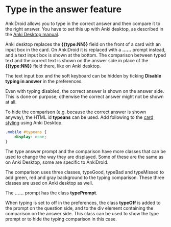 # Type in the answer feature

AnkiDroid allows you to type in the correct answer and then compare it to the right answer. You have to set this up with Anki desktop, as described in the [Anki Desktop manual](https://docs.ankiweb.net/templates/fields.html#checking-your-answer).

Anki desktop replaces the **{{type:NN}}** field on the front of a card with an input box in the card. On AnkiDroid it is replaced with a **......** prompt instead, and a text input box is shown at the bottom. The comparison between typed text and the correct text is shown on the answer side in place of the **{{type:NN}}** field there, like on Anki desktop.

The text input box and the soft keyboard can be hidden by ticking **Disable typing in answer** in the preferences.

Even with typing disabled, the correct answer is shown on the answer side. This is done on purpose; otherwise the correct answer might not be shown at all.

To hide the comparison (e.g. because the correct answer is shown anyway), the HTML id **typeans** can be used.
Add following to the [card styling](https://docs.ankiweb.net/templates/styling.html#card-styling) using Anki Desktop.

```css
.mobile #typeans {
    display: none;
}
```

The type answer prompt and the comparison have more classes that can be used to change the way they are displayed. Some of these are the same as on Anki Desktop, some are specific to AnkiDroid.

The comparison uses three classes, typeGood, typeBad and typeMissed to add green, red and gray background to the typing comparison. These three classes are used on Anki desktop as well.

The **......** prompt has the class **typePrompt**.

When typing is set to off in the preferences, the class **typeOff** is added to the prompt on the question side, and to the div element containing the comparison on the answer side. This class can be used to show the type prompt or to hide the typing comparison in this case.
